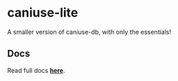 # caniuse-lite
A smaller version of caniuse-db, with only the essentials!
## Docs
Read full docs **[here](https://github.com/browserslist/caniuse-lite#readme)**.
